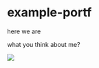 # example-portf
here we are

what you think about me?

<Image src="https://www.umweltbundesamt.de/en/topics/digitalisation/green-it">
